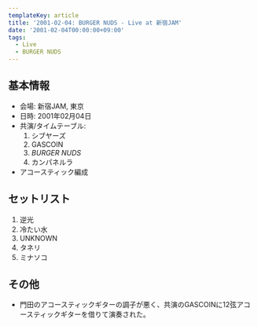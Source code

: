 ```yaml
---
templateKey: article
title: '2001-02-04: BURGER NUDS - Live at 新宿JAM'
date: '2001-02-04T00:00:00+09:00'
tags:
  - Live
  - BURGER NUDS
---
```

## 基本情報

* 会場: 新宿JAM, 東京
* 日時: 2001年02月04日
* 共演/タイムテーブル:
  1. シブヤーズ
  1. GASCOIN
  1. *BURGER NUDS*
  1. カンパネルラ
* アコースティック編成

## セットリスト

1. 逆光
1. 冷たい水
1. UNKNOWN
1. タネリ
1. ミナソコ

## その他

* 門田のアコースティックギターの調子が悪く、共演のGASCOINに12弦アコースティックギターを借りて演奏された。
